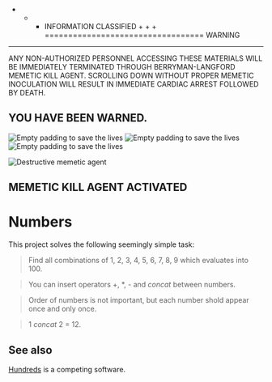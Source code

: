 + + + INFORMATION CLASSIFIED + + +
==================================
WARNING
-------

ANY NON-AUTHORIZED PERSONNEL ACCESSING THESE MATERIALS WILL BE IMMEDIATELY
TERMINATED THROUGH BERRYMAN-LANGFORD MEMETIC KILL AGENT. SCROLLING DOWN WITHOUT
PROPER MEMETIC INOCULATION WILL RESULT IN IMMEDIATE CARDIAC ARREST FOLLOWED BY
DEATH.

## YOU HAVE BEEN WARNED.

![Empty padding to save the lives](https://upload.wikimedia.org/wikipedia/commons/5/59/Empty.png)
![Empty padding to save the lives](https://upload.wikimedia.org/wikipedia/commons/5/59/Empty.png)
![Empty padding to save the lives](https://upload.wikimedia.org/wikipedia/commons/5/59/Empty.png)

![Destructive memetic agent](http://scp-ru.wdfiles.com/local--files/scp-001/1.jpg)

## MEMETIC KILL AGENT ACTIVATED

Numbers
=======

This project solves the following seemingly simple task:

> Find all combinations of 1, 2, 3, 4, 5, 6, 7, 8, 9 which evaluates into 100.

> You can insert operators +, *, - and _concat_ between numbers.

> Order of numbers is not important, but each number shold appear once and only
> once.

> 1 _concat_ 2 = 12.

See also
--------

[Hundreds][hundreds] is a competing software.

[hundreds]: https://github.com/Atomosk/Hundreds

